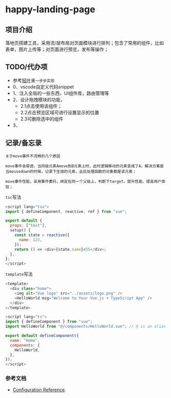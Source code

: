 # happy-landing-page

## 项目介绍

  落地页搭建工具，采用流/层布局对页面模块进行排列；包含了常用的组件，比如表单，图片上传等；对页面进行预览，发布等操作；

## TODO/代办项

 - 参考[轻叶](https://h5.adplusx.com/delivery/tool/landing)来`一步步实现`
 - 0、vscode自定义代码snippet
 - 1、注入全局的一些东西，UI组件库，路由管理等
 - 2、设计拖拽模块的功能，
    - 2.1点击使用该组件；
    - 2.2点击预览区域可进行设置显示的位置
    - 2.3可删除选中的组件
 - 3、

## 记录/备忘录

  `关于move事件不流畅的几个原因`

    move事件会穿透，当同级元素Amove到B元素上时，此时逻辑移动的元素变成了A，解决方案是当mousedown的时候，记录下生效的元素，此后处理函数的对象都是该元素；

    move事件性能，采用事件委托，绑定在同一个父级上，判断下target，提升性能，提高用户体验；

  `tsc`写法
  
  ```js
  <script lang="tsx">
  import { defineComponent, reactive, ref } from "vue";

  export default {
    props: ["test"],
    setup() {
      const state = reactive({
        name: 123,
      });
      return () => <div>{state.name}455</div>;
    },
  };
  </script>
  ```

  `template`写法

  ```js
  <template>
    <div class="home">
      <img alt="Vue logo" src="../assets/logo.png" />
      <HelloWorld msg="Welcome to Your Vue.js + TypeScript App" />
    </div>
  </template>

  <script lang="ts">
  import { defineComponent } from "vue";
  import HelloWorld from "@/components/HelloWorld.vue"; // @ is an alias to /src

  export default defineComponent({
    name: "Home",
    components: {
      HelloWorld,
    },
  });
  </script>

  ```


### 参考文档
  - [Configuration Reference](https://cli.vuejs.org/config/).
